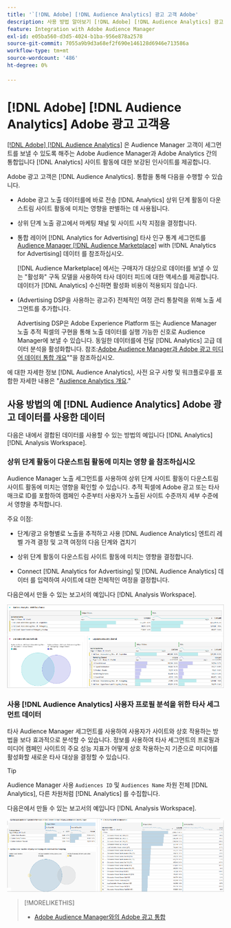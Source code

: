 ```yaml
---
title: '`[!DNL Adobe] [!DNL Audience Analytics] 광고 고객 Adobe'
description: 사용 방법 알아보기 [!DNL Adobe] [!DNL Audience Analytics] 광고 사용 사례
feature: Integration with Adobe Audience Manager
exl-id: e05ba560-d3d5-4024-b1ba-956e878a2578
source-git-commit: 7055a9b9d3a68ef2f690e146128d6946e713586a
workflow-type: tm+mt
source-wordcount: '486'
ht-degree: 0%

---
```


# [!DNL Adobe] [!DNL Audience Analytics] Adobe 광고 고객용

[[!DNL Adobe] [!DNL Audience Analytics]](https://experienceleague.adobe.com/docs/analytics/integration/audience-analytics/mc-audiences-aam.html) 은 Audience Manager 고객이 세그먼트를 보낼 수 있도록 해주는 Adobe Audience Manager과 Adobe Analytics 간의 통합입니다 [!DNL Analytics] 사이트 활동에 대한 보강된 인사이트를 제공합니다.

Adobe 광고 고객은 [!DNL Audience Analytics]. 통합을 통해 다음을 수행할 수 있습니다.

* Adobe 광고 노출 데이터를에 바로 전송 [!DNL Analytics] 상위 단계 활동이 다운스트림 사이트 활동에 미치는 영향을 판별하는 데 사용됩니다.

* 상위 단계 노출 광고에서 마케팅 채널 및 사이트 시작 지점을 결정합니다.

* 통합 레이어 [!DNL Analytics for Advertising] 타사 인구 통계 세그먼트를 [Audience Manager [!DNL Audience Marketplace]](https://experienceleague.adobe.com/docs/audience-manager/user-guide/features/audience-marketplace/audience-marketplace.html) with [!DNL Analytics for Advertising] 데이터 를 참조하십시오.

   [!DNL Audience Marketplace] 에서는 구매자가 대상으로 데이터를 보낼 수 있는 &quot;활성화&quot; 구독 모델을 사용하여 타사 데이터 피드에 대한 액세스를 제공합니다. 데이터가 [!DNL Analytics] 수신하면 활성화 비용이 적용되지 않습니다.

* (Advertising DSP을 사용하는 광고주) 전체적인 여정 관리 통찰력을 위해 노출 세그먼트를 추가합니다.

   Advertising DSP은 Adobe Experience Platform 또는 Audience Manager 노출 추적 픽셀의 구현을 통해 노출 데이터를 실행 가능한 신호로 Audience Manager에 보낼 수 있습니다. 동일한 데이터를에 전달 [!DNL Analytics] 고급 데이터 분석을 활성화합니다. 참조:[Adobe Audience Manager과 Adobe 광고 미디어 데이터 통합 개요](/help/integrations/audience-manager/media-data-integration/overview.md)&quot;&quot;을 참조하십시오.

에 대한 자세한 정보 [!DNL Audience Analytics], 사전 요구 사항 및 워크플로우를 포함한 자세한 내용은 &quot;[Audience Analytics 개요](https://experienceleague.adobe.com/docs/analytics/integration/audience-analytics/mc-audiences-aam.html).&quot;

## 사용 방법의 예 [!DNL Audience Analytics] Adobe 광고 데이터를 사용한 데이터

다음은 내에서 결합된 데이터를 사용할 수 있는 방법의 예입니다 [!DNL Analytics] [!DNL Analysis Workspace].

### 상위 단계 활동이 다운스트림 활동에 미치는 영향 을 참조하십시오

Audience Manager 노출 세그먼트를 사용하여 상위 단계 사이트 활동이 다운스트림 사이트 활동에 미치는 영향을 확인할 수 있습니다. 추적 픽셀에 Adobe 광고 또는 타사 매크로 ID를 포함하여 캠페인 수준부터 사용자가 노출된 사이트 수준까지 세부 수준에서 영향을 추적합니다.

주요 이점:

* 단계/광고 유형별로 노출을 추적하고 사용 [!DNL Audience Analytics] 엔트리 레벨 가격 결정 및 고객 여정의 다음 단계와 겹치기

* 상위 단계 활동이 다운스트림 사이트 활동에 미치는 영향을 결정합니다.

* Connect [!DNL Analytics for Advertising]<!-- which doesn't include the last exposure event --> 및 [!DNL Audience Analytics] 데이터 <!-- (which includes the user's last exposure event) --> 를 입력하여 사이트에 대한 전체적인 여정을 결정합니다.

다음은에서 만들 수 있는 보고서의 예입니다 [!DNL Analysis Workspace].

![상위 단계 활동이 다운스트림 사이트 활동에 미치는 영향을 참조하십시오](/help/integrations/assets/audience-analytics-upper-funnel-exposure.png)

### 사용 [!DNL Audience Analytics] 사용자 프로필 분석을 위한 타사 세그먼트 데이터

타사 Audience Manager 세그먼트를 사용하여 사용자가 사이트와 상호 작용하는 방법을 보다 효과적으로 분석할 수 있습니다. 정보를 사용하여 타사 세그먼트의 프로필과 미디어 캠페인 사이트의 주요 성능 지표가 어떻게 상호 작용하는지 기준으로 미디어를 활성화할 새로운 타사 대상을 결정할 수 있습니다.

>[!TIP]
> Audience Manager 사용 `Audiences ID` 및 `Audiences Name` 차원 전체 [!DNL Analytics], 다른 차원처럼 [!DNL Analytics] 를 수집합니다.

다음은에서 만들 수 있는 보고서의 예입니다 [!DNL Analysis Workspace].

![타사 세그먼트를 사용하여 사용자 프로필 분석 강화](/help/integrations/assets/audience-analytics-third-party-report.png)

>[!MORELIKETHIS]
>
>* [Adobe Audience Manager와의 Adobe 광고 통합](/help/integrations/audience-manager/overview.md)

